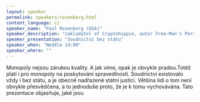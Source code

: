 ```yaml
---
layout: speaker
permalink: speakers/rosenberg.html
content_language: cz
speaker_name: "Paul Rosenberg (USA)"
speaker_description: "zakladatel of Cryptohippie, autor Free-Man's Perspective"
speaker_presentation: "Soudnictví bez státu"
speaker_when: "Neděle 14:00"
speaker_where: ""
---
```


Monopoly nejsou zárukou kvality. A jak víme, opak je obvykle pradou.Totéž platí i pro monopoly na poskytování spravedlnosti. Soudnictví existovalo vždy i bez státu, a je obecně nadřazené státní justici. Většina lidí o tom není obvykle přesvědčena, a to jednoduše proto, že je k tomu vychovávána. Tato prezentace objasňuje, jaké jsou 